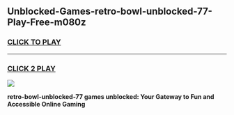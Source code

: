 
## Unblocked-Games-retro-bowl-unblocked-77-Play-Free-m080z
<h3>
<a href="https://premium76.site?title=retro-bowl-unblocked-77&ref=18A">CLICK TO PLAY</a></h3>
<hr>

<h3>
<a href="https://premium76.site?title=retro-bowl-unblocked-77&ref=18A">CLICK 2 PLAY</a>
  
</h3>

<a href="https://premium76.site?title=retro-bowl-unblocked-77&ref=18A"><img src="https://clearcache.store/games.png"></a>


**retro-bowl-unblocked-77 games unblocked: Your Gateway to Fun and Accessible Online Gaming**
